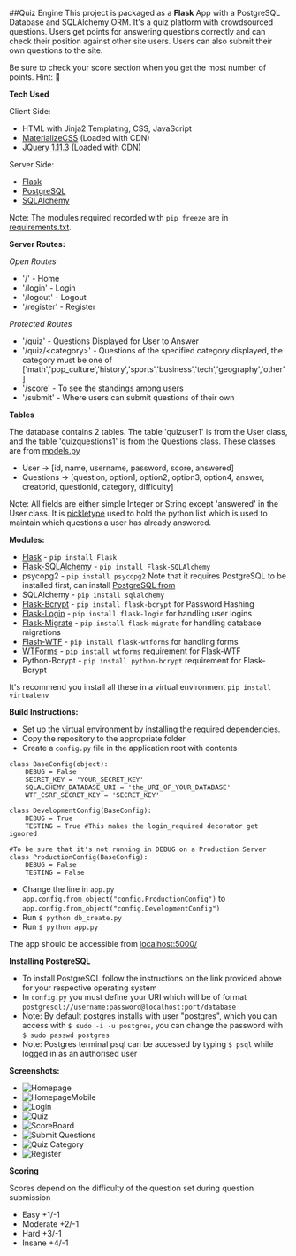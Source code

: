 ##Quiz Engine
This project is packaged as a **Flask** App with a PostgreSQL Database and SQLAlchemy ORM. It's a quiz platform with crowdsourced questions. Users get points for answering questions correctly and can check their position against other site users. Users can also submit their own questions to the site.

Be sure to check your score section when you get the most number of points. Hint: :crown:

**Tech Used**

Client Side:

* HTML with Jinja2 Templating, CSS, JavaScript
* [MaterializeCSS](http://wwwmaterializecss.com) (Loaded with CDN)
* [JQuery 1.11.3](https://www.jquery.com) (Loaded with CDN)

Server Side:

* [Flask](http://flask.pocoo.org)
* [PostgreSQL](http://www.postgresql.org/)
* [SQLAlchemy](http://www.sqlalchemy.org/)

Note: The modules required recorded with `pip freeze` are in [requirements.txt](https://github.com/suhithr/Quiz-Engine/blob/master/requirements.txt).

**Server Routes:**

*Open Routes*

* '/' - Home
* '/login' - Login
* '/logout' - Logout
* '/register' - Register

*Protected Routes*

* '/quiz' - Questions Displayed for User to Answer
* '/quiz/\<category\>' - Questions of the specified category displayed, the category must be one of ['math','pop_culture','history','sports','business','tech','geography','other']
* '/score' - To see the standings among users
* '/submit' - Where users can submit questions of their own

**Tables**

The database contains 2 tables. The table 'quizuser1' is from the User class, and the table 'quizquestions1' is from the Questions class. These classes are from [models.py](https://github.com/suhithr/Quiz-Engine/blob/master/models.py)

* User -> [id, name, username, password, score, answered]
* Questions -> [question, option1, option2, option3, option4, answer, creatorid, questionid, category, difficulty]

Note: All fields are either simple Integer or String except 'answered' in the User class. It is [pickletype](http://docs.sqlalchemy.org/en/rel_1_0/core/type_basics.html#sqlalchemy.types.PickleType) used to hold the python list which is used to maintain which questions a user has already answered.

**Modules:**

* [Flask](http://flask.pocoo.com) - `pip install Flask`
* [Flask-SQLAlchemy](http://flask-sqlalchemy.pocoo.org)  - `pip install Flask-SQLAlchemy`
* psycopg2 - `pip install psycopg2` Note that it requires PostgreSQL to be installed first, can install [PostgreSQL from](http://www.postgresql.org/)
* SQLAlchemy - `pip install sqlalchemy`
* [Flask-Bcrypt](https://flask-bcrypt.readthedocs.org/en/latest/) - `pip install flask-bcrypt` for Password Hashing
* [Flask-Login](https://flask-login.readthedocs.org/en/) - `pip install flask-login` for handling user logins
* [Flask-Migrate](https://flask-migrate.readthedocs.org/en/latest/) - `pip install flask-migrate` for handling database migrations
* [Flash-WTF](http://flask-wtf.readthedocs.org/) - `pip install flask-wtforms` for handling forms
* [WTForms](http://wtforms.readthedocs.org/) - `pip install wtforms` requirement for Flask-WTF
* Python-Bcrypt - `pip install python-bcrypt` requirement for Flask-Bcrypt

It's recommend you install all these in a virtual environment `pip install virtualenv`

**Build Instructions:**

* Set up the virtual environment by installing the required dependencies.
* Copy the repository to the appropriate folder
* Create a `config.py` file in the application root  with contents
```
class BaseConfig(object):
    DEBUG = False
    SECRET_KEY = 'YOUR_SECRET_KEY'
    SQLALCHEMY_DATABASE_URI = 'the_URI_OF_YOUR_DATABASE'
    WTF_CSRF_SECRET_KEY = 'SECRET_KEY'

class DevelopmentConfig(BaseConfig):
    DEBUG = True
    TESTING = True #This makes the login_required decorator get ignored

#To be sure that it's not running in DEBUG on a Production Server
class ProductionConfig(BaseConfig):
    DEBUG = False
    TESTING = False
```

* Change the line in `app.py` `app.config.from_object("config.ProductionConfig")` to `app.config.from_object("config.DevelopmentConfig")`
* Run `$ python db_create.py`
* Run `$ python app.py`

The app should be accessible from [localhost:5000/](localhost:5000/)

**Installing PostgreSQL**

* To install PostgreSQL follow the instructions on the link provided above for your respective operating system
* In `config.py` you must define your URI which will be of format `postgresql://username:password@localhost:port/database`
* Note: By default postgres installs with user "postgres", which you can access with `$ sudo -i -u postgres`, you can change the password with `$ sudo passwd postgres` 
* Note: Postgres terminal psql can be accessed by typing `$ psql` while logged in as an authorised user

**Screenshots:**
* ![Homepage](/screenshots/homepage.png)
* ![HomepageMobile](/screenshots/home-mobile.png)
* ![Login](/screenshots/login.png)
* ![Quiz](/screenshots/quiz.png)
* ![ScoreBoard](/screenshots/scoreboard.png)
* ![Submit Questions](/screenshots/submit.png)
* ![Quiz Category](/screenshots/quizmath.png)
* ![Register](/screenshots/register.png)

**Scoring**

Scores depend on the difficulty of the question set during question submission

* Easy +1/-1
* Moderate +2/-1
* Hard +3/-1
* Insane +4/-1


